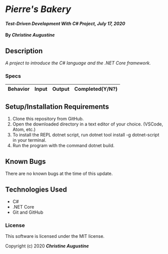 
# _Pierre's Bakery_

#### _Test-Driven Development With C# Project, July 17, 2020_

#### By _**Christine Augustine**_

## Description

_A project to introduce the C# language and the .NET Core framework._

### Specs



| Behavior | Input | Output |  Completed(Y/N?)  |
| -------- | ----- | ------ | -------- |



## Setup/Installation Requirements

1. Clone this repository from GitHub.
2. Open the downloaded directory in a text editor of your choice.
  (VSCode, Atom, etc.)
3. To install the REPL dotnet script, run dotnet tool install -g dotnet-script in your terminal.
4. Run the program with the command dotnet build.

## Known Bugs

There are no known bugs at the time of this update.
 
## Technologies Used

* C#
* .NET Core
* Git and GitHub


### License

This software is licensed under the MIT license.

Copyright (c) 2020 **_Christine Augustine_**